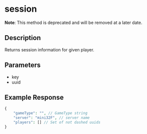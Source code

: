 # session
**Note**: This method is deprecated and will be removed at a later date.

## Description
Returns session information for given player.

## Parameters
- key
- uuid

## Example Response
```php
{
    "gameType": "", // GameType string
    "server": "mini32F", // server name
    "players": [] // Set of not dashed uuids
}
```

